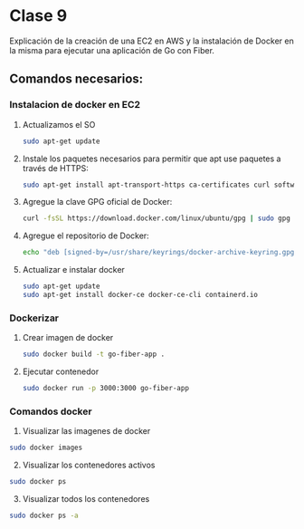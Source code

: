 # Clase 9

Explicación de la creación de una EC2 en AWS y la instalación de Docker en la misma para ejecutar una aplicación de Go con Fiber.

## Comandos necesarios:

### Instalacion de docker en EC2

1. Actualizamos el SO

   ```sh
   sudo apt-get update
   ```

2. Instale los paquetes necesarios para permitir que apt use paquetes a través de HTTPS:

   ```sh
   sudo apt-get install apt-transport-https ca-certificates curl software-properties-common
   ```

3. Agregue la clave GPG oficial de Docker:

   ```sh
   curl -fsSL https://download.docker.com/linux/ubuntu/gpg | sudo gpg --dearmor -o /usr/share/keyrings/docker-archive-keyring.gpg
   ```

4. Agregue el repositorio de Docker:

   ```sh
   echo "deb [signed-by=/usr/share/keyrings/docker-archive-keyring.gpg] https://download.docker.com/linux/ubuntu $(lsb_release -cs) stable" | sudo tee /etc/apt/sources.list.d/docker.list > /dev/null
   ```

5. Actualizar e instalar docker
   ```sh
   sudo apt-get update
   sudo apt-get install docker-ce docker-ce-cli containerd.io
   ```

### Dockerizar

1. Crear imagen de docker

   ```sh
   sudo docker build -t go-fiber-app .
   ```

2. Ejecutar contenedor
   ```sh
   sudo docker run -p 3000:3000 go-fiber-app
   ```

### Comandos docker

1. Visualizar las imagenes de docker

```sh
sudo docker images
```

2. Visualizar los contenedores activos

```sh
sudo docker ps
```

3. Visualizar todos los contenedores

```sh
sudo docker ps -a
```
